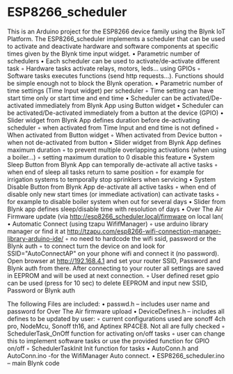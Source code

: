 ﻿# ESP8266_scheduler
This is an Arduino project for the ESP8266 device family using the Blynk IoT Platform.
The ESP8266_scheduler implements a scheduler that can be used to activate and deactivate hardware and software components at specific times given by the Blynk time input widget.
    • Parametric number of schedulers 
    • Each scheduler can be used to activate/de-activate different task
        ◦ Hardware tasks activate relays, motors, leds… using GPIOs
        ◦ Software tasks executes functions (send http requests...). 
          Functions should be simple enough not to block the Blynk operation.
    • Parametric number of time settings (Time Input widget) per scheduler
        ◦ Time setting can have start time only or start time and end time
    • Scheduler can be activated/De-activated immediately from Blynk App using Button widget
    • Scheduler can be activated/De-activated immediately from a button at the device (GPIO)
    • Slider widget from Blynk App defines duration before de-activating scheduler 
        ◦ when activated from Time Input and end time is not defined
        ◦ When activated from Button widget
        ◦ When activated from Device button
        ◦ when not de-activated from button
    • Slider widget from Blynk App defines maximum duration
        ◦ to prevent multiple overlapping activations (when using a boiler...)
        ◦ setting maximum duration to 0 disable this feature 
    • System Sleep Button from Blynk App can temporally de-activate all active tasks 
        ◦ when end of sleep all tasks return to same position
        ◦ for example for irrigation systems to temporally stop sprinklers when servicing
    • System Disable Button from Blynk App de-activate all active tasks 
        ◦ when end of disable only new start times (or immediate activation) can activate tasks
        ◦ for example to disable boiler system when out for several days
    • Slider from Blynk app defines sleep/disable time with resolution of days
    • Over The Air Firmware update (via http://esp8266_scheduler.local/firmware on local lan(
    • Automatic Connect (using tzapu WififManager)
        ◦ use arduino library manager or find it at http://tzapu.com/esp8266-wifi-connection-manager-library-arduino-ide/
        ◦ no need to hardcode the wifi ssid, password or the Blynk auth
        ◦ to connect turn the device on and look for SSID="AutoConnectAP" on your phone wifi and connect it (no password).
          Open browser at http://192.168.4.1 and set your router SSID, Password and Blynk auth from there.
          After connecting to your router all settings are saved in EEPROM and will be used at next connection.
        ◦ User defined reset gpio can be used (press for 10 sec) to delete EEPROM and input new SSID, Password or Blynk auth 
       
The following Files are included:
    • passwd.h – includes user name and password for Over The Air firmware upload
    • DeviceDefines.h – includes all defines to be updated by user:
        ◦ current configurations used are sonoff 4ch pro, NodeMcu, Sonoff th16, and Aptinex RP4CE8. Not all are fully checked
        ◦ SchedulerTask_OnOff function for activating on/off tasks
        ◦ user can change this to implement software tasks or use the provided function for GPIO on/off
        ◦ SchedulerTaskInit Init function for tasks
    • AutoConn.h and AutoConn.ino -for the WifiManager Auto connect.
    • ESP8266_scheduler.ino – main Blynk code
